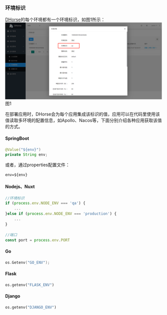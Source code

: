 ### 环境标识

[DHorse](https://github.com/512team/dhorse)的每个环境都有一个环境标识，如图1所示：
![Image text](./image/env_detail.png)
图1

在部署应用时，DHorse会为每个应用集成该标识的值，应用可以在代码里使用该值读取多环境的配置信息，如Apollo、Nacos等，下面分别介绍各种应用获取该值的方式。

#### SpringBoot

```java
@Value("${env}")
private String env;
```

或者，通过properties配置文件：

```properties
env=${env}
```

#### Nodejs、Nuxt

```javascript
//环境标识
if (process.env.NODE_ENV === 'qa') {
	...
}else if (process.env.NODE_ENV === 'production') {
	...
}

//端口
const port = process.env.PORT
```

#### Go

```go
os.Getenv("GO_ENV");
```

#### Flask

```python
os.getenv("FLASK_ENV")
```

#### Django

```python
os.getenv("DJANGO_ENV")
```